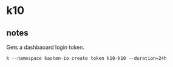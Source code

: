 # k10

## notes

Gets a dashbaoard login token.

`k --namespace kasten-io create token k10-k10 --duration=24h`
